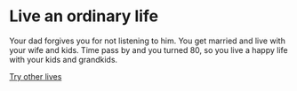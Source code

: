 # Live an ordinary life
Your dad forgives you for not listening to him. You get married and live with your wife and kids. Time pass by and you turned 80, so you live a happy life with your kids and grandkids.

[Try other lives](../home.md)
